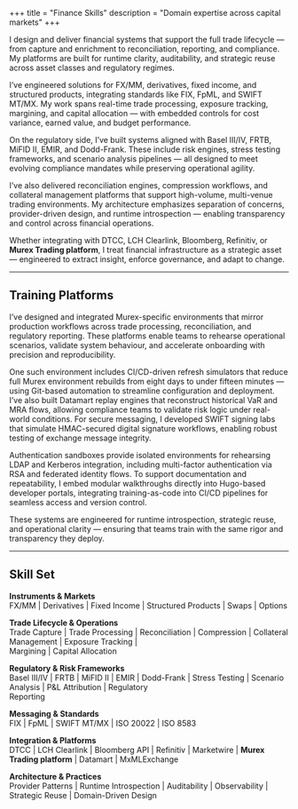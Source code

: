 +++
title = "Finance Skills"
description = "Domain expertise across capital markets"
+++

I design and deliver financial systems that support the full trade lifecycle — from capture and enrichment to
reconciliation, reporting, and compliance. My platforms are built for runtime clarity, auditability, and strategic reuse
across asset classes and regulatory regimes.

I’ve engineered solutions for FX/MM, derivatives, fixed income, and structured products, integrating standards like FIX,
FpML, and SWIFT MT/MX. My work spans real-time trade processing, exposure tracking, margining, and capital allocation —
with embedded controls for cost variance, earned value, and budget performance.

On the regulatory side, I’ve built systems aligned with Basel III/IV, FRTB, MiFID II, EMIR, and Dodd-Frank. These
include risk engines, stress testing frameworks, and scenario analysis pipelines — all designed to meet evolving
compliance mandates while preserving operational agility.

I’ve also delivered reconciliation engines, compression workflows, and collateral management platforms that support
high-volume, multi-venue trading environments. My architecture emphasizes separation of concerns, provider-driven
design, and runtime introspection — enabling transparency and control across financial operations.

Whether integrating with DTCC, LCH Clearlink, Bloomberg, Refinitiv, or **Murex Trading platform**, I treat financial infrastructure as a
strategic asset — engineered to extract insight, enforce governance, and adapt to change.

---

## Training Platforms

I’ve designed and integrated Murex-specific environments that mirror production workflows across trade processing, reconciliation, and regulatory reporting. These platforms enable teams to rehearse operational scenarios, validate system behaviour, and accelerate onboarding with precision and reproducibility.

One such environment includes CI/CD-driven refresh simulators that reduce full Murex environment rebuilds from eight days to under fifteen minutes — using Git-based automation to streamline configuration and deployment. I’ve also built Datamart replay engines that reconstruct historical VaR and MRA flows, allowing compliance teams to validate risk logic under real-world conditions. For secure messaging, I developed SWIFT signing labs that simulate HMAC-secured digital signature workflows, enabling robust testing of exchange message integrity.

Authentication sandboxes provide isolated environments for rehearsing LDAP and Kerberos integration, including multi-factor authentication via RSA and federated identity flows. To support documentation and repeatability, I embed modular walkthroughs directly into Hugo-based developer portals, integrating training-as-code into CI/CD pipelines for seamless access and version control.

These systems are engineered for runtime introspection, strategic reuse, and operational clarity — ensuring that teams train with the same rigor and transparency they deploy.

---

## Skill Set

**Instruments & Markets**  
FX/MM | Derivatives | Fixed Income | Structured Products | Swaps | Options

**Trade Lifecycle & Operations**  
Trade Capture | Trade Processing | Reconciliation | Compression | Collateral Management | Exposure Tracking |  
Margining | Capital Allocation

**Regulatory & Risk Frameworks**  
Basel III/IV | FRTB | MiFID II | EMIR | Dodd-Frank | Stress Testing | Scenario Analysis | P&L Attribution | Regulatory  
Reporting

**Messaging & Standards**  
FIX | FpML | SWIFT MT/MX | ISO 20022 | ISO 8583

**Integration & Platforms**  
DTCC | LCH Clearlink | Bloomberg API | Refinitiv | Marketwire | **Murex Trading platform** | Datamart | MxMLExchange

**Architecture & Practices**  
Provider Patterns | Runtime Introspection | Auditability | Observability | Strategic Reuse | Domain-Driven Design  